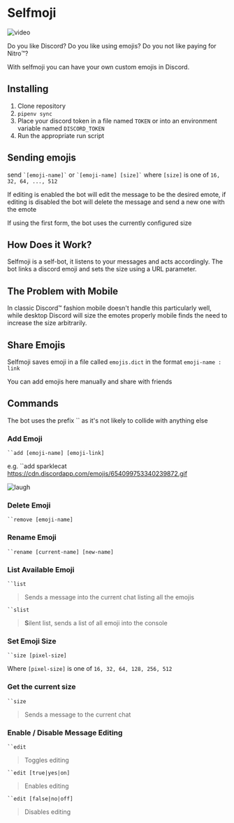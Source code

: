 # Selfmoji

![video](https://i.imgur.com/Jf1kGKm.gif)

Do you like Discord? Do you like using emojis? Do you not like paying for Nitro:tm:?

With selfmoji you can have your own custom emojis in Discord.

## Installing

1. Clone repository
2. `pipenv sync`
3. Place your discord token in a file named `TOKEN` or into an environment variable named `DISCORD_TOKEN`
4. Run the appropriate run script

## Sending emojis

send `` `[emoji-name]` `` or `` `[emoji-name] [size]` `` where `[size]` is one of `16, 32, 64, ..., 512`

If editing is enabled the bot will edit the message to be the desired emote, if editing is disabled the bot will delete the message and send a new one with the emote

If using the first form, the bot uses the currently configured size

## How Does it Work?

Selfmoji is a self-bot, it listens to your messages and acts accordingly. The bot links a discord emoji and sets the size using a URL parameter.

## The Problem with Mobile

In classic Discord:tm: fashion mobile doesn't handle this particularly well, while desktop Discord will size the emotes properly mobile finds the need to increase the size arbitrarily.

## Share Emojis

Selfmoji saves emoji in a file called `emojis.dict` in the format `emoji-name : link`

You can add emojis here manually and share with friends

## Commands

The bot uses the prefix `` as it's not likely to collide with anything else

### Add Emoji

``` ``add [emoji-name] [emoji-link] ```

e.g. ``add sparklecat https://cdn.discordapp.com/emojis/654099753340239872.gif

![laugh](https://i.imgur.com/fuCfyS2.gif)

### Delete Emoji

``` ``remove [emoji-name] ```

### Rename Emoji

``` ``rename [current-name] [new-name] ```

### List Available Emoji

``` ``list ```

> Sends a message into the current chat listing all the emojis

``` ``slist ```

> **S**ilent list, sends a list of all emoji into the console

### Set Emoji Size

``` ``size [pixel-size] ```

Where `[pixel-size]` is one of `16, 32, 64, 128, 256, 512`

### Get the current size

``` ``size ```

> Sends a message to the current chat

### Enable / Disable Message Editing

``` ``edit ```

> Toggles editing

``` ``edit [true|yes|on] ```

> Enables editing

``` ``edit [false|no|off] ```

> Disables editing
